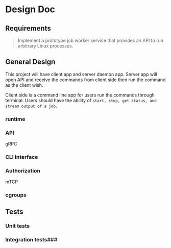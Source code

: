 # Design Doc #

## Requirements ##

> Implement a prototype job worker service that provides an API to run arbitrary Linux processes.

## General Design ##

This project will have client app and server daemon app. Server app will open API and receive the commands from client side then run the command as the client wish.

Client side is a command line app for users run the commands through terminal. Users should have the ability of `start, stop, get status, and stream output of a job`.

### runtime ###



### API ###

gRPC

### CLI interface ###

### Authorization ###

mTCP

### cgroups ###


## Tests ##

### Unit tests ###

### Integration tests###
